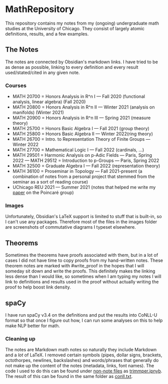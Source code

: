# MathRepository
 
This repository contains my notes from my (ongoing) undergraduate math studies at the University of Chicago. They consist of largely atomic definitions, results, and a few examples. 

## The Notes

The notes are connected by Obsidian's markdown links. I have tried to be as dense as possible, linking to every definition and every result used/stated/cited in any given note. 

### Courses
- MATH 20700 = Honors Analysis in R^n I — Fall 2020 (functional analysis, linear algebra) (Fall 2020)
- MATH 20800 = Honors Analysis in R^n II — Winter 2021 (analysis on manifolds) (Winter 2021)
- MATH 20900 = Honors Analysis in R^n III — Spring 2021 (measure theory)
- MATH 25700 = Honors Basic Algebra I — Fall 2021 (group theory)
- MATH 25800 = Honors Basic Algebra II — Winter 2022(ring theory)
- MATH 26700 = Intro. to Representation Theory of Finite Groups — Winter 2022
- MATH 27700 = Mathematical Logic I — Fall 2022 (cardinals, ...)
- MATH 29501 = Harmonic Analysis on p-Adic Fields — Paris, Spring 2022
— MATH 29512 = Introduction to p-Groups — Paris, Spring 2022
- MATH 32500 = Graduate Algebra I — Fall 2022 (representation theory)
- MATH 36100 = Proseminar in Topology — Fall 2021-present (a combination of notes from a personal project that stemmed from the seminar as a sort of reading course)
- UChicago REU 2021 — Summer 2021 (notes that helped me write my [paper](http://math.uchicago.edu/~may/REU2021/REUPapers/Horowitz.pdf) on the Poincaré group)

### Images

Unfortunately, Obsidian's LaTeX support is limited to stuff that is built-in, so I can't use any packages. Therefore most of the files in the images folder are screenshots of commutative diagrams I typeset elsewhere. 

## Theorems

Sometimes the theorems have proofs associated with them, but in a lot of cases I did not have time to copy proofs from my hand-written notes. These theorem notes are marked with #write_proof in the hopes that I will someday sit down and write the proofs. This definitely makes the linking less dense than I would like, so sometimes when I am typing my notes I will link to definitions and results used in the proof without actually writing the proof to help boost link density. 

## spaCy

I have run spaCy v3.4 on the definitions and put the results into CoNLL-U format so that once I figure out how, I can run some analyses on this to help make NLP better for math. 

### Cleaning up

The notes are Markdown math notes so naturally they include Markdown and a *lot* of LaTeX. I removed certain symbols (pipes, dollar signs, brackets, octothorpes, newlines, backslashes) and words/phrases that generally do not make up the content of the notes (metadata, links, font names). The code I used to do this can be found under [non-note files](https://github.com/lucyhorowitz/MathRepository/tree/main/non-note%20files) as [trimmper.ipnyb](https://github.com/lucyhorowitz/MathRepository/blob/main/non-note%20files/trimmer.ipynb). The result of this can be found in the same folder as [conll.txt](https://github.com/lucyhorowitz/MathRepository/blob/main/non-note%20files/conll.txt).
